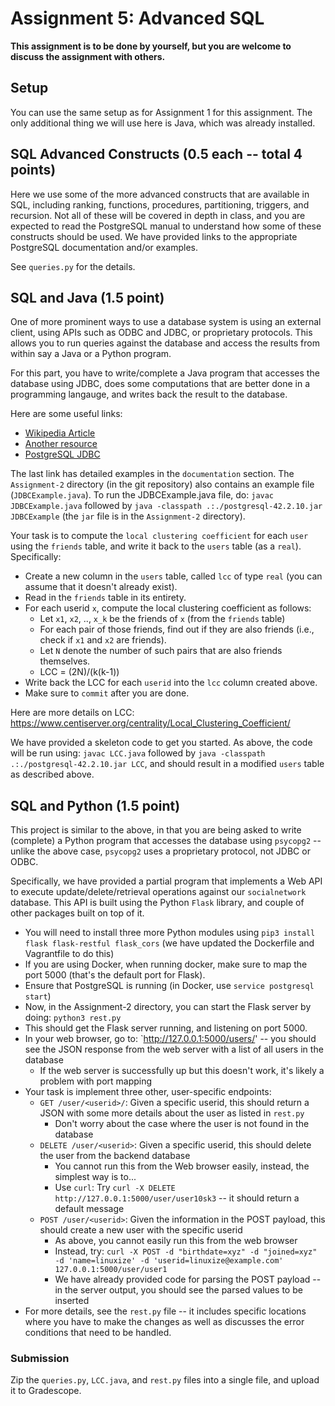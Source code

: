 # Assignment 5: Advanced SQL 

**This assignment is to be done by yourself, but you are welcome to discuss the assignment with others.**

## Setup 
You can use the same setup as for Assignment 1 for this assignment. The only additional thing we will use here is Java, which was already installed.

## SQL Advanced Constructs (0.5 each -- total 4 points)
Here we use some of the more advanced constructs that are available in SQL, including ranking, functions, procedures, partitioning, triggers, 
and recursion. Not all of these will be covered in depth in class, and you are expected to read the PostgreSQL manual to understand how some of 
these constructs should be used. We have provided links to the appropriate PostgreSQL documentation and/or examples.

See `queries.py` for the details.

## SQL and Java (1.5 point)
One of more prominent ways to use a database system is using an external client, using APIs such as ODBC and JDBC, or proprietary protocols.
This allows you to run queries against the database and access the results from within say a Java or a Python program.

For this part, you have to write/complete a Java program that accesses the database using JDBC, does some computations that are better done in a
programming langauge, and writes back the result to the database.

Here are some useful links:
- [Wikipedia Article](http://en.wikipedia.org/wiki/Java_Database_Connectivity)
- [Another resource](http://www.mkyong.com/java/how-do-connect-to-postgresql-with-jdbc-driver-java/)
- [PostgreSQL JDBC](http://jdbc.postgresql.org/index.html)

The last link has detailed examples in the `documentation` section. The `Assignment-2` directory (in the git repository) also contains an example 
file (`JDBCExample.java`). To run the JDBCExample.java file, do: 
`javac JDBCExample.java` followed by `java -classpath .:./postgresql-42.2.10.jar JDBCExample` (the `jar` file is in the `Assignment-2` directory).

Your task is to compute the `local clustering coefficient` for each `user` using the `friends` table, and write it back to the `users` table (as a `real`).
Specifically:
- Create a new column in the `users` table, called `lcc` of type `real` (you can assume that it doesn't already exist).
- Read in the `friends` table in its entirety.
- For each userid `x`, compute the local clustering coefficient as follows:
    - Let `x1`, `x2`, .., `x_k` be the friends of `x` (from the `friends` table)
    - For each pair of those friends, find out if they are also friends (i.e., check if `x1` and `x2` are friends).
    - Let `N` denote the number of such pairs that are also friends themselves.
    - LCC = (2N)/(k(k-1))
- Write back the LCC for each `userid` into the `lcc` column created above.
- Make sure to `commit` after you are done.

Here are more details on LCC: https://www.centiserver.org/centrality/Local_Clustering_Coefficient/

We have provided a skeleton code to get you started. As above, the code will be run using: `javac LCC.java` followed by `java -classpath
.:./postgresql-42.2.10.jar LCC`, and should result in a modified `users` table as described above.


## SQL and Python (1.5 point)
This project is similar to the above, in that you are being asked to write (complete) a Python program that accesses the database using `psycopg2` -- unlike
the above case, `psycopg2` uses a proprietary protocol, not JDBC or ODBC.

Specifically, we have provided a partial program that implements a Web API to execute update/delete/retrieval operations against our `socialnetwork` database. This API
is built using the Python `Flask` library, and couple of other packages built on top of it. 
- You will need to install three more Python modules using `pip3 install flask flask-restful flask_cors` (we have updated the Dockerfile and Vagrantfile to do this)
- If you are using Docker, when running docker, make sure to map the port 5000 (that's the default port for Flask).
- Ensure that PostgreSQL is running (in Docker, use `service postgresql start`)
- Now, in the Assignment-2 directory, you can start the Flask server by doing: `python3 rest.py`
- This should get the Flask server running, and listening on port 5000.
- In your web browser, go to: `http://127.0.0.1:5000/users/' -- you should see the JSON response from the web server with a list of all users in the database
    - If the web server is successfully up but this doesn't work, it's likely a problem with port mapping
- Your task is implement three other, user-specific endpoints:
    - `GET /user/<userid>/`: Given a specific userid, this should return a JSON with some more details about the user as listed in `rest.py`
        - Don't worry about the case where the user is not found in the database
    - `DELETE /user/<userid>`: Given a specific userid, this should delete the user from the backend database
        - You cannot run this from the Web browser easily, instead, the simplest way is to...
        - Use `curl`: Try `curl -X DELETE http://127.0.0.1:5000/user/user10sk3` -- it should return a default message
    - `POST /user/<userid>`: Given the information in the POST payload, this should create a new user with the specific userid
        - As above, you cannot easily run this from the web browser
        - Instead, try: `curl -X POST -d "birthdate=xyz" -d "joined=xyz" -d 'name=linuxize' -d 'userid=linuxize@example.com' 127.0.0.1:5000/user/user1`
        - We have already provided code for parsing the POST payload -- in the server output, you should see the parsed values to be inserted
- For more details, see the `rest.py` file -- it includes specific locations where you have to make the changes as well as discusses the error conditions that need to be
handled.



### Submission
Zip the `queries.py`, `LCC.java`, and `rest.py` files into a single file, and upload it to Gradescope.
